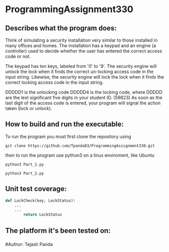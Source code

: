 # ProgrammingAssignment330

## Describes what the program does:
Think of simulating a security installation very similar to those installed in many offices and homes. The installation has a keypad and an engine (a controller) used to decide whether the user has entered the correct access code or not.

The keypad has ten keys, labeled from '0' to '9'. The security engine will unlock the lock when it finds the correct un-locking access code in the input string. Likewise, the security engine will lock the lock when it finds the correct locking access code in the input string.

DDDDD1 is the unlocking code
DDDDD4 is the locking code, where DDDDD are the lest significant five digits in your student ID. (59823)
As soon as the last digit of the access code is entered, your program will signal the action taken (lock or unlock).

## How to build and run the executable:
To run the program you must first clone the repository using 

```
git clone https://github.com/Tpanda03/ProgrammingAssignment330.git
```

then to run the program use python3 on a linux enviroment, like Ubuntu

```
python3 Part_1.py
```
```
python3 Part_2.py
```

## Unit test coverage:
```Python
def LockCheck(key, LockStatus):
    ...
    ...
        return LockStatus
```


## The platform it's been tested on:
###

#Author: Tejash Panda

